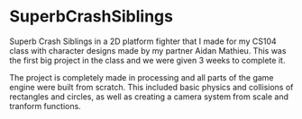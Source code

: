 # SuperbCrashSiblings

Superb Crash Siblings in a 2D platform fighter that I made for my CS104 class with character designs made by my partner Aidan Mathieu. This was the first big project in the class and we were given 3 weeks to complete it.

The project is completely made in processing and all parts of the game engine were built from scratch. This included basic physics and collisions of rectangles and circles, as well as creating a camera system from scale and tranform functions.
